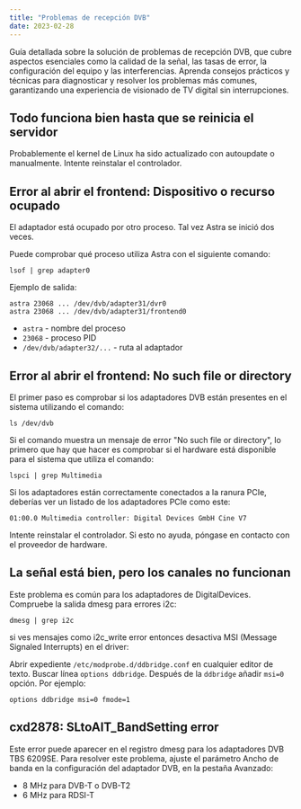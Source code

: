 ```yaml
---
title: "Problemas de recepción DVB"
date: 2023-02-28
---
```


Guía detallada sobre la solución de problemas de recepción DVB, que cubre aspectos esenciales como la calidad de la señal, las tasas de error, la configuración del equipo y las interferencias. Aprenda consejos prácticos y técnicas para diagnosticar y resolver los problemas más comunes, garantizando una experiencia de visionado de TV digital sin interrupciones.

## Todo funciona bien hasta que se reinicia el servidor[](https://help.cesbo.com/misc/troubleshooting/dvb/receiving#all-works-fine-until-server-reboot)

Probablemente el kernel de Linux ha sido actualizado con autoupdate o manualmente. Intente reinstalar el controlador.

## Error al abrir el frontend: Dispositivo o recurso ocupado[](https://help.cesbo.com/misc/troubleshooting/dvb/receiving#failed-to-open-frontend-device-or-resource-busy)

El adaptador está ocupado por otro proceso. Tal vez Astra se inició dos veces.

Puede comprobar qué proceso utiliza Astra con el siguiente comando:

```
lsof | grep adapter0
```

Ejemplo de salida:

```
astra 23068 ... /dev/dvb/adapter31/dvr0
astra 23068 ... /dev/dvb/adapter31/frontend0
```

- `astra` - nombre del proceso
- `23068` - proceso PID
- `/dev/dvb/adapter32/...` - ruta al adaptador

## Error al abrir el frontend: No such file or directory[](https://help.cesbo.com/misc/troubleshooting/dvb/receiving#failed-to-open-frontend-no-such-file-or-directory)

El primer paso es comprobar si los adaptadores DVB están presentes en el sistema utilizando el comando:

```
ls /dev/dvb
```

Si el comando muestra un mensaje de error "No such file or directory", lo primero que hay que hacer es comprobar si el hardware está disponible para el sistema que utiliza el comando:

```
lspci | grep Multimedia
```

Si los adaptadores están correctamente conectados a la ranura PCIe, deberías ver un listado de los adaptadores PCIe como este:

```
01:00.0 Multimedia controller: Digital Devices GmbH Cine V7
```

Intente reinstalar el controlador. Si esto no ayuda, póngase en contacto con el proveedor de hardware.

## La señal está bien, pero los canales no funcionan[](https://help.cesbo.com/misc/troubleshooting/dvb/receiving#signal-is-fine-but-channels-not-working)

Este problema es común para los adaptadores de DigitalDevices. Compruebe la salida dmesg para errores i2c:

```
dmesg | grep i2c
```

si ves mensajes como i2c\_write error entonces desactiva MSI (Message Signaled Interrupts) en el driver:

Abrir expediente `/etc/modprobe.d/ddbridge.conf` en cualquier editor de texto. Buscar línea `options ddbridge`. Después de la `ddbridge` añadir `msi=0` opción. Por ejemplo:

```
options ddbridge msi=0 fmode=1
```

## cxd2878: SLtoAIT\_BandSetting error[](https://help.cesbo.com/misc/troubleshooting/dvb/receiving#cxd2878-sltoait_bandsetting-error)

Este error puede aparecer en el registro dmesg para los adaptadores DVB TBS 6209SE. Para resolver este problema, ajuste el parámetro Ancho de banda en la configuración del adaptador DVB, en la pestaña Avanzado:

- 8 MHz para DVB-T o DVB-T2
- 6 MHz para RDSI-T

